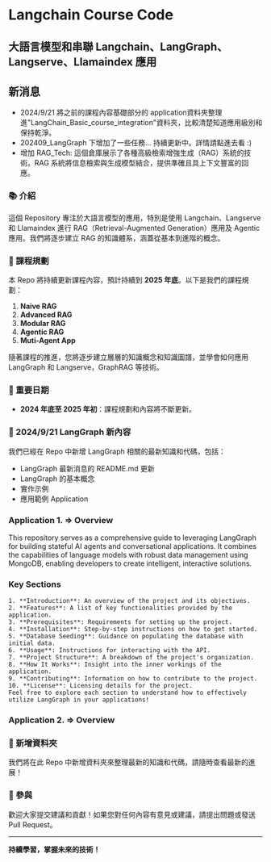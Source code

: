 # Langchain Course Code
## 大語言模型和串聯 Langchain、LangGraph、Langserve、Llamaindex 應用

## 新消息
- 2024/9/21 將之前的課程內容基礎部分的
application資料夾整理進"LangChain_Basic_course_integration"資料夾，比較清楚知道應用級別和保持乾淨。
- 202409_LangGraph 下增加了一些任務... 持續更新中。詳情請點進去看 :)
- 增加 RAG_Tech: 這個倉庫展示了各種高級檢索增強生成（RAG）系統的技術。RAG 系統將信息檢索與生成模型結合，提供準確且具上下文豐富的回應。
### 📚 介紹
這個 Repository 專注於大語言模型的應用，特別是使用 Langchain、Langserve 和 Llamaindex 進行 RAG（Retrieval-Augmented Generation）應用及 Agentic 應用。我們將逐步建立 RAG 的知識體系，涵蓋從基本到進階的概念。

### 🚀 課程規劃
本 Repo 將持續更新課程內容，預計持續到 **2025 年底**。以下是我們的課程規劃：

1. **Naive RAG**
2. **Advanced RAG**
3. **Modular RAG**
4. **Agentic RAG**
5. **Muti-Agent App**

隨著課程的推進，您將逐步建立層層的知識概念和知識圖譜，並學會如何應用 LangGraph 和 Langserve，GraphRAG 等技術。

### 📅 重要日期
- **2024 年底至 2025 年初**：課程規劃和內容將不斷更新。

### 🌟 2024/9/21 LangGraph 新內容
我們已經在 Repo 中新增 LangGraph 相關的最新知識和代碼，包括：
- LangGraph 最新消息的 README.md 更新
- LangGraph 的基本概念
- 實作示例
- 應用範例 Application

### Application 1. => Overview

This repository serves as a comprehensive guide to leveraging LangGraph for building stateful AI agents and conversational applications. It combines the capabilities of language models with robust data management using MongoDB, enabling developers to create intelligent, interactive solutions.

### Key Sections

    1. **Introduction**: An overview of the project and its objectives.
    2. **Features**: A list of key functionalities provided by the application.
    3. **Prerequisites**: Requirements for setting up the project.
    4. **Installation**: Step-by-step instructions on how to get started.
    5. **Database Seeding**: Guidance on populating the database with initial data.
    6. **Usage**: Instructions for interacting with the API.
    7. **Project Structure**: A breakdown of the project's organization.
    8. **How It Works**: Insight into the inner workings of the application.
    9. **Contributing**: Information on how to contribute to the project.
    10. **License**: Licensing details for the project.
    Feel free to explore each section to understand how to effectively utilize LangGraph in your applications!

### Application 2. => Overview


### 🌟 新增資料夾
我們將在此 Repo 中新增資料夾來整理最新的知識和代碼，請隨時查看最新的進展！

### 🤝 參與
歡迎大家提交建議和貢獻！如果您對任何內容有意見或建議，請提出問題或發送 Pull Request。

---

**持續學習，掌握未來的技術！**
